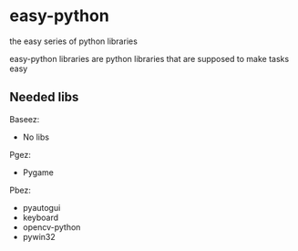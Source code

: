 # easy-python
the easy series of python libraries

easy-python libraries are python libraries that are supposed to make tasks easy

## Needed libs
Baseez:
 * No libs

Pgez:
 * Pygame

Pbez:
 * pyautogui
 * keyboard
 * opencv-python
 * pywin32
